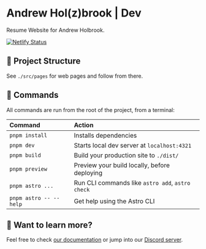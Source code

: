 # Andrew Hol(z)brook | Dev

Resume Website for Andrew Holbrook.

[![Netlify Status](https://api.netlify.com/api/v1/badges/8c154dae-07af-4229-8d07-2f76eeeb709b/deploy-status)](https://app.netlify.com/sites/andrew-holzbrook-dev/deploys)

## 🚀 Project Structure

See `./src/pages` for web pages and follow from there.

## 🧞 Commands

All commands are run from the root of the project, from a terminal:

| Command                | Action                                           |
| :--------------------- | :----------------------------------------------- |
| `pnpm install`         | Installs dependencies                            |
| `pnpm dev`             | Starts local dev server at `localhost:4321`      |
| `pnpm build`           | Build your production site to `./dist/`          |
| `pnpm preview`         | Preview your build locally, before deploying     |
| `pnpm astro ...`       | Run CLI commands like `astro add`, `astro check` |
| `pnpm astro -- --help` | Get help using the Astro CLI                     |

## 👀 Want to learn more?

Feel free to check [our documentation](https://docs.astro.build) or jump into our [Discord server](https://astro.build/chat).
